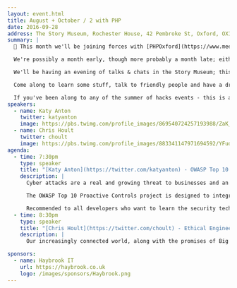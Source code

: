 ```yaml
---
layout: event.html
title: August + October / 2 with PHP
date: 2016-09-28
address: The Story Museum, Rochester House, 42 Pembroke St, Oxford, OX11BP
summary: |
  🌟 This month we'll be joining forces with [PHPOxford](https://www.meetup.com/PHP-Oxford/events/233030813/)! We'll be at the same venue - though with an even wider, super-er group of developers! Head over to their [meetup page](https://www.meetup.com/PHP-Oxford/events/233030813/) and sign up too. 🌟

  We're possibly a month early, though more probably a month late; either way we're going to get together and talk it all through.

  We'll be having an evening of talks & chats in the Story Museum; this month we're really lucky to have [Chris Hoult](https://twitter.com/choult) joining us to talk about Ethical Engineering (a really interesting topic). We're also looking for a second talk, so if there's something you'd like to talk about - please get in touch.

  Come along to learn some stuff, talk to friendly people and have a drink or two. (Big thanks to [HaybrookIT](https://haybrook.co.uk/) for sponsoring the venue hire and refreshments.)

  If you've been along to any of the summer of hacks events - this is a great opportunity to come back and catch up with the people you met.
speakers:
  - name: Katy Anton
    twitter: katyanton
    image: https://pbs.twimg.com/profile_images/869540724257193988/ZaK__9_d_400x400.jpg
  - name: Chris Hoult
    twitter: choult
    image: https://pbs.twimg.com/profile_images/883341147971694592/YFudVgXu_400x400.jpg
agenda:
  - time: 7:30pm
    type: speaker
    title: "[Katy Anton](https://twitter.com/katyanton) - OWASP Top 10 Proactive Controls"
    description: |
      Cyber attacks are a real and growing threat to businesses and an increasing number of attacks take place at application layer. The best defence against is to develop applications where security is incorporated as part of the software development lifecycle.

      The OWASP Top 10 Proactive Controls project is designed to integrate security in the software development lifecycle. In this presentation based on v2.0 released this year, you will learn how to incorporate security into your software projects.

      Recommended to all developers who want to learn the security techniques that can help them build more secure applications.
  - time: 8:30pm
    type: speaker
    title: "[Chris Hoult](https://twitter.com/choult) - Ethical Engineering"
    description: |
      Our increasingly connected world, along with the promises of Big Data and Cloud Computing, offers us multitudes of opportunities to model the world and build powerful technology to improve not only the companies we work for but the lives of many. Yet far too often we, as engineers, focus on providing a solution to the problem at hand and overlook the problems that the solution itself might cause. In this talk, Christopher examines some of the issues our world throws up, and asks what it takes to engineer ethically.

sponsors:
  - name: Haybrook IT
    url: https://haybrook.co.uk
    logo: /images/sponsors/Haybrook.png
---
```

